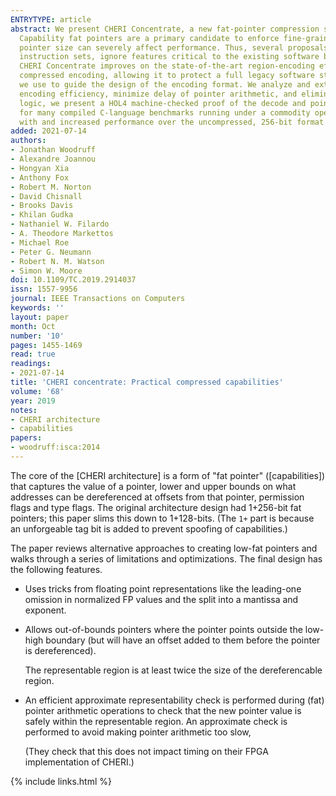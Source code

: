 ```yaml
---
ENTRYTYPE: article
abstract: We present CHERI Concentrate, a new fat-pointer compression scheme applied to CHERI, the most developed capability-pointer system at present.
  Capability fat pointers are a primary candidate to enforce fine-grained and non-bypassable security properties in future computer systems, although increased
  pointer size can severely affect performance. Thus, several proposals for capability compression have been suggested elsewhere that do not support legacy
  instruction sets, ignore features critical to the existing software base, and also introduce design inefficiencies to RISC-style processor pipelines.
  CHERI Concentrate improves on the state-of-the-art region-encoding efficiency, solves important pipeline problems, and eases semantic restrictions of
  compressed encoding, allowing it to protect a full legacy software stack. We present the first quantitative analysis of compiled capability code, which
  we use to guide the design of the encoding format. We analyze and extend logic from the open-source CHERI prototype processor design on FPGA to demonstrate
  encoding efficiency, minimize delay of pointer arithmetic, and eliminate additional load-to-use delay. To verify correctness of our proposed high-performance
  logic, we present a HOL4 machine-checked proof of the decode and pointer-modify operations. Finally, we measure a 50 to 75 percent reduction in L2 misses
  for many compiled C-language benchmarks running under a commodity operating system using compressed 128-bit and 64-bit formats, demonstrating both compatibility
  with and increased performance over the uncompressed, 256-bit format.
added: 2021-07-14
authors:
- Jonathan Woodruff
- Alexandre Joannou
- Hongyan Xia
- Anthony Fox
- Robert M. Norton
- David Chisnall
- Brooks Davis
- Khilan Gudka
- Nathaniel W. Filardo
- A. Theodore Markettos
- Michael Roe
- Peter G. Neumann
- Robert N. M. Watson
- Simon W. Moore
doi: 10.1109/TC.2019.2914037
issn: 1557-9956
journal: IEEE Transactions on Computers
keywords: ''
layout: paper
month: Oct
number: '10'
pages: 1455-1469
read: true
readings:
- 2021-07-14
title: 'CHERI concentrate: Practical compressed capabilities'
volume: '68'
year: 2019
notes:
- CHERI architecture
- capabilities
papers:
- woodruff:isca:2014
---
```


The core of the [CHERI architecture] is a form of "fat pointer" ([capabilities])
that captures the value of a pointer, lower and upper bounds on what addresses
can be dereferenced at offsets from that pointer, permission flags and
type flags.
The original architecture design had 1+256-bit fat pointers; this paper slims
this down to 1+128-bits.
(The `1+` part is because an unforgeable tag bit is added to prevent spoofing
of capabilities.)

The paper reviews alternative approaches to creating low-fat pointers
and walks through a series of limitations and optimizations.
The final design has the following features.

- Uses tricks from floating point representations like the leading-one omission in normalized FP values
  and the split into a mantissa and exponent.

- Allows out-of-bounds pointers where the pointer points outside the low-high boundary
  (but will have an offset added to them before the pointer is dereferenced).

  The representable region is at least twice the size of the dereferencable region.

- An efficient approximate representability check is performed during (fat)
  pointer arithmetic operations to check that the new pointer value is safely
  within the representable region.  An approximate check is performed to avoid
  making pointer arithmetic too slow,

  (They check that this does not impact timing on their FPGA implementation of
  CHERI.)


{% include links.html %}
